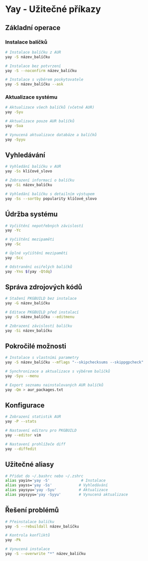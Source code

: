 # Yay - Užitečné příkazy

## Základní operace
### Instalace balíčků
```bash
# Instalace balíčku z AUR
yay -S název_balíčku

# Instalace bez potvrzení
yay -S --noconfirm název_balíčku

# Instalace s výběrem poskytovatele
yay -S název_balíčku --ask
```

### Aktualizace systému
```bash
# Aktualizace všech balíčků (včetně AUR)
yay -Syu

# Aktualizace pouze AUR balíčků
yay -Sua

# Vynucená aktualizace databáze a balíčků
yay -Syyu
```

## Vyhledávání
```bash
# Vyhledání balíčku v AUR
yay -Ss klíčové_slovo

# Zobrazení informací o balíčku
yay -Si název_balíčku

# Vyhledání balíčku s detailním výstupem
yay -Ss --sortby popularity klíčové_slovo
```

## Údržba systému
```bash
# Vyčištění nepotřebných závislostí
yay -Yc

# Vyčištění mezipaměti
yay -Sc

# Úplné vyčištění mezipaměti
yay -Scc

# Odstranění osiřelých balíčků
yay -Yns $(yay -Qtdq)
```

## Správa zdrojových kódů
```bash
# Stažení PKGBUILD bez instalace
yay -G název_balíčku

# Editace PKGBUILD před instalací
yay -S název_balíčku --editmenu

# Zobrazení závislostí balíčku
yay -Si název_balíčku
```

## Pokročilé možnosti
```bash
# Instalace s vlastními parametry
yay -S název_balíčku --mflags "--skipchecksums --skippgpcheck"

# Synchronizace a aktualizace s výběrem balíčků
yay -Syu --menu

# Export seznamu nainstalovaných AUR balíčků
yay -Qm > aur_packages.txt
```

## Konfigurace
```bash
# Zobrazení statistik AUR
yay -P --stats

# Nastavení editoru pro PKGBUILD
yay --editor vim

# Nastavení prohlížeče diff
yay --diffedit
```

## Užitečné aliasy
```bash
# Přidat do ~/.bashrc nebo ~/.zshrc
alias yayin='yay -S'              # Instalace
alias yayss='yay -Ss'            # Vyhledávání
alias yaysyu='yay -Syu'          # Aktualizace
alias yaysyyu='yay -Syyu'        # Vynucená aktualizace
```

## Řešení problémů
```bash
# Přeinstalace balíčku
yay -S --rebuildall název_balíčku

# Kontrola konfliktů
yay -Pk

# Vynucená instalace
yay -S --overwrite "*" název_balíčku
```
